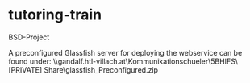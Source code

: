 # tutoring-train
BSD-Project

A preconfigured Glassfish server for deploying the webservice can be found under:
\\\gandalf.htl-villach.at\Kommunikationschueler\5BHIFS\\[PRIVATE] Share\glassfish_Preconfigured.zip
